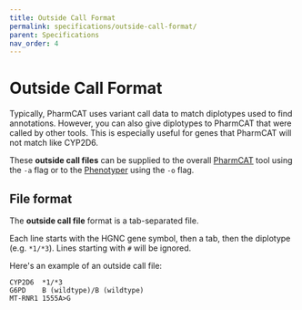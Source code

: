 ```yaml
---
title: Outside Call Format
permalink: specifications/outside-call-format/
parent: Specifications
nav_order: 4
---
```

# Outside Call Format

Typically, PharmCAT uses variant call data to match diplotypes used to find annotations. However, you can also give 
diplotypes to PharmCAT that were called by other tools. This is especially useful for genes that PharmCAT will not match 
like CYP2D6.

These **outside call files** can be supplied to the overall [PharmCAT](/technical-docs/Running-PharmCAT) tool using the `-a` flag or to the 
[Phenotyper](/technical-docs/Running-PharmCAT#running-the-phenotyper) using the `-o` flag.

## File format

The **outside call file** format is a tab-separated file.

Each line starts with the HGNC gene symbol, then a tab, then the diplotype (e.g. `*1/*3`). Lines starting with `#` will 
be ignored.

Here's an example of an outside call file:

```text
CYP2D6	*1/*3
G6PD	B (wildtype)/B (wildtype)
MT-RNR1	1555A>G
```
